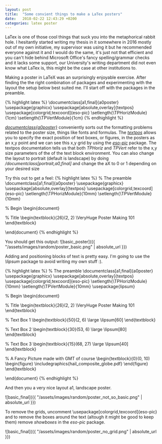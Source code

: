 ```yaml
---
layout: post
title:  "Some convient things to make a LaTex posters"
date:   2018-02-22 12:43:29 +0200
categories: latex poster 
---
```


LaTex is one of those cool things that suck you into the metaphorical rabbit
hole. I hesitantly started writing my thesis in it somewhere in 2016 mostly out
of my own initiative, my supervisor was using it but he recommended everyone
against it and I would do the same, it's just not that efficient and you can't
hide behind Microsoft Office's fancy spelling/grammar checks and it lacks some
support, our University's writing department did not even know what LaTex is,
this might be the case at other institutions to.

Making a poster in LaTeX was an surprisingly enjoyable exercise. After finding
the the right combination of packages and experimenting with the layout the
setup below best suited me. I'll start off with the packages in the preamble.

{% highlight latex %}
\documentclass[a1,final]{a0poster}
\usepackage{graphicx}
\usepackage[absolute,overlay]{textpos}
\usepackage[colorgrid,texcoord]{eso-pic}
\setlength{\TPHorizModule}{1cm}
\setlength{\TPVertModule}{1cm}
{% endhighlight %}

[*documentclass{a0poster}*](www.ctan.org/pkg/a0poster) conveniently sorts out
the formatting problems related to the poster size, things like fonts and
formulas. The [*textpos*](www.ctan.org/pkg/textpos) allows you to specify the
exact position of text boxes, or figures, in the posters as an x,y point and we
can see this x,y grid by using the [*eso-pic*](www.ctan.org/pkg/eso-pic) package.
The textpos documentation tells us that both _TPHoriz_ and _TPVert_ refer to
the x,y size parameters of the of the text block environment. You can also
change the layout to portrait (default is landscape) by doing
*/documentclass[portrait,a0,final]* and change the aX to 0 or 1 depending on
your desired size

Try this out to get a feel:
{% highlight latex %}
% The preamble 
\documentclass[a1,final]{a0poster}
\usepackage{graphicx}
\usepackage[absolute,overlay]{textpos}
\usepackage[colorgrid,texcoord]{eso-pic}
\setlength{\TPHorizModule}{10mm}
\setlength{\TPVertModule}{10mm}

% Begin
\begin{document}

% Title
\begin{textblock}{26}(2, 2)
\VeryHuge Poster Making 101
\end{textblock}

\end{document}
{% endhighlight %}

You should get this output:
![basic_poster]({{ "/assets/images/random/poster_basic.png" | absolute_url }})

Adding and positioning blocks of text is pretty easy. I'm going to use the
*\lipsum* package to avoid writing my own stuff :).

{% highlight latex %}
% The preamble 
\documentclass[a1,final]{a0poster}
\usepackage{graphicx}
\usepackage[absolute,overlay]{textpos}
\usepackage[colorgrid,texcoord]{eso-pic}
\setlength{\TPHorizModule}{10mm}
\setlength{\TPVertModule}{10mm}
\usepackage{lipsum}

% Begin
\begin{document}

% Title
\begin{textblock}{26}(2, 2)
\VeryHuge Poster Making 101 
\end{textblock}

% Text Box 1
\begin{textblock}{50}(2, 6)
\large \lipsum[60] 
\end{textblock}

% Text Box 2
\begin{textblock}{30}(53, 6)
\large \lipsum[80] 
\end{textblock}

% Text Box 3
\begin{textblock}{15}(68, 27)
\large \lipsum[40] 
\end{textblock}

% A Fancy Picture made with GMT of course
\begin{textblock}{0}(0, 10)
\begin{figure}
\includegraphics{hail_composite_globe.pdf}
\end{figure}
\end{textblock}

\end{document}
{% endhighlight %}

And then you a very nice layout a1, landscape poster.

![basic_final]({{ "/assets/images/random/poster_not_so_basic.png" | absolute_url }})

To remove the grids, uncomment \usepackage[colorgrid,texcoord]{eso-pic} and to
remove the boxes around the text (altough it might be good to keep them) remove
*showboxes* in the *eso-pic* package.


![basic_final]({{ "/assets/images/random/poster_no_grid.png" | absolute_url }})

